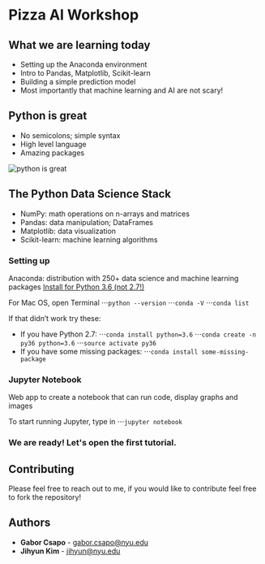 # Pizza AI Workshop

## What we are learning today
- Setting up the Anaconda environment
- Intro to Pandas, Matplotlib, Scikit-learn
- Building a simple prediction model
- Most importantly that machine learning and AI are not scary!

## Python is great
- No semicolons; simple syntax
- High level language
- Amazing packages
 
![python is great](https://img-9gag-fun.9cache.com/photo/a6L3Dwq_700bwp.webp)  


## The Python Data Science Stack
- NumPy: math operations on n-arrays and matrices
- Pandas: data manipulation; DataFrames
- Matplotlib: data visualization
- Scikit-learn: machine learning algorithms

### Setting up
Anaconda: distribution with 250+ data science and machine learning packages
[Install for Python 3.6 (not 2.7!)](https://www.anaconda.com/download/#linux)

For Mac OS, open Terminal
⋅⋅⋅`python --version`
⋅⋅⋅`conda -V`
⋅⋅⋅`conda list`

If that didn’t work try these: 
- If you have Python 2.7:
⋅⋅⋅`conda install python=3.6`
⋅⋅⋅`conda create -n py36 python=3.6` 
⋅⋅⋅`source activate py36` 
- If you have some missing packages:
⋅⋅⋅`conda install some-missing-package` 

### Jupyter Notebook
Web app to create a notebook that can run code, display graphs and images
	
To start running Jupyter, type in
⋅⋅⋅`jupyter notebook`


### We are ready! Let's open the first tutorial.


## Contributing

Please feel free to reach out to me, if you would like to contribute feel free to fork the repository!


## Authors

* **Gabor Csapo** - gabor.csapo@nyu.edu
* **Jihyun Kim** - jihyun@nyu.edu
